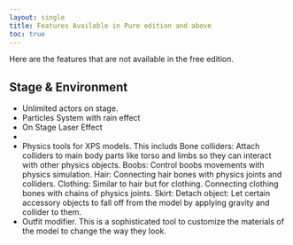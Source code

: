 ```yaml
---
layout: single
title: Features Available in Pure edition and above
toc: true
---
```


Here are the features that are not available in the free edition. 

## Stage & Environment
* Unlimited actors on stage. 
* Particles System with rain effect
* On Stage Laser Effect
* 
* Physics tools for XPS models. This includs 
  Bone colliders: Attach colliders to main body parts like torso and limbs so they can interact with other physics objects.
  Boobs: Control boobs movements with physics simulation. 
  Hair: Connecting hair bones with physics joints and colliders.
  Clothing: Similar to hair but for clothing. Connecting clothing bones with chains of physics joints. 
  Skirt:
  Detach object: Let certain accessory objects to fall off from the model by applying gravity and collider to them. 
* Outfit modifier. This is a sophisticated tool to customize the materials of the model to change the way they look. 
